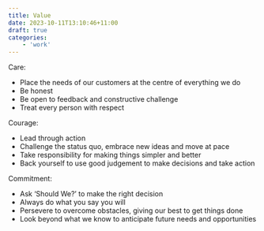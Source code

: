 ```yaml
---
title: Value
date: 2023-10-11T13:10:46+11:00
draft: true
categories:
    - 'work'
---
```


Care:
- Place the needs of our customers at the centre of everything we do 
- Be honest 
- Be open to feedback and constructive challenge
- Treat every person with respect

Courage:
- Lead through action 
- Challenge the status quo, embrace new ideas and move at pace
- Take responsibility for making things simpler and better 
- Back yourself to use good judgement to make decisions and take action

Commitment:
- Ask ‘Should We?’ to make the right decision 
- Always do what you say you will
- Persevere to overcome obstacles, giving our best to get things done
- Look beyond what we know to anticipate future needs and opportunities
